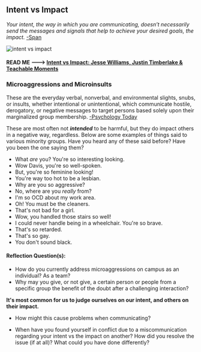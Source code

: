## Intent vs Impact

*Your intent, the way in which you are communicating, doesn’t necessarily send the messages and signals that help to achieve your desired goals, the impact.* [-Span ](https://smallbusiness.yahoo.com/advisor/intent-vs-impact-communicate-045122038.html)

![intent vs impact](https://pbs.twimg.com/media/CEu5At0UIAAJ2Ac.jpg)

#### READ ME ---> [Intent vs Impact: Jesse Williams, Justin Timberlake & Teachable Moments](http://www.theinclusionsolution.me/intent-vs-impact-jesse-williams-justin-timberlake-teachable-moments-bet-awards/)

### Microaggressions and Microinsults  
These are the everyday verbal, nonverbal, and environmental slights, snubs, or insults, whether intentional or unintentional, which communicate hostile, derogatory, or negative messages to target persons based solely upon their marginalized group membership. [-Psychology Today](https://www.psychologytoday.com/blog/microaggressions-in-everyday-life/201011/microaggressions-more-just-race)

These are most often not _**intended**_ to be harmful, but they do impact others in a negative way, regardless. Below are some examples of things said to various minority groups. Have you heard any of these said before? Have you been the one saying them?  

* What _are_ you? You're so interesting looking.
* Wow Davis, you're so well-spoken.
* But, you're so feminine looking!
* You're way too hot to be a lesbian.
* Why are you so aggressive?
* No, where are you *really* from?
* I'm so OCD about my work area.
* Oh! You must be the cleaners.
* That's not bad for a girl.
* Wow, you handled those stairs so well!
* I could never handle being in a wheelchair. You're so brave.
* That's so retarded.
* That's so gay.
* You don't sound black.

#### Reflection Question(s):
* How do you currently address microaggressions on campus as an individual? As a team?
* Why may you give, or not give, a certain person or people from a specific group the benefit of the doubt after a challenging interaction?  

**It's most common for us to judge ourselves on our intent, and others on their impact.**  
* How might this cause problems when communicating?

* When have you found yourself in conflict due to a miscommunication regarding your intent vs the impact on another? How did you resolve the issue (if at all)? What could you have done differently?
